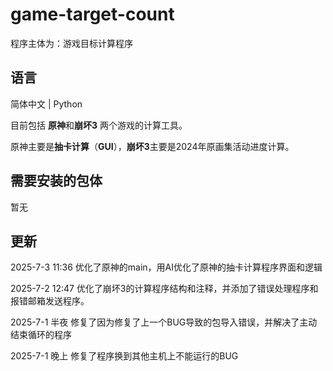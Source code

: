 # game-target-count
程序主体为：游戏目标计算程序

## 语言

简体中文 | Python

目前包括 **原神**和**崩坏3** 两个游戏的计算工具。

原神主要是**抽卡计算**（**GUI**），**崩坏3**主要是2024年原画集活动进度计算。

## 需要安装的包体
暂无


## 更新


2025-7-3 11:36 优化了原神的main，用AI优化了原神的抽卡计算程序界面和逻辑

2025-7-2 12:47 优化了崩坏3的计算程序结构和注释，并添加了错误处理程序和报错邮箱发送程序。

2025-7-1 半夜 修复了因为修复了上一个BUG导致的包导入错误，并解决了主动结束循环的程序

2025-7-1 晚上 修复了程序换到其他主机上不能运行的BUG

